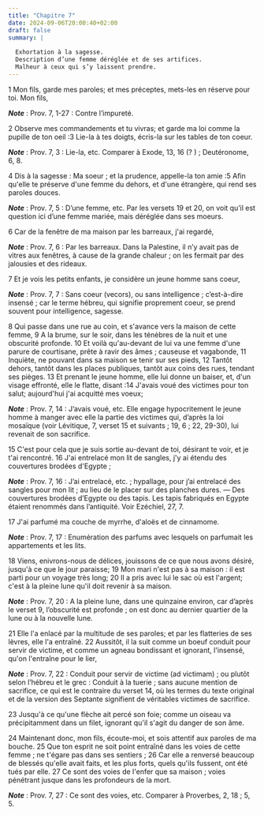 ```yaml
---
title: "Chapitre 7"
date: 2024-09-06T20:00:40+02:00
draft: false
summary: |
  
  Exhortation à la sagesse.
  Description d’une femme déréglée et de ses artifices.
  Malheur à ceux qui s’y laissent prendre.
---
```



1 Mon fils, garde mes paroles; et mes préceptes, mets-les en réserve pour toi. Mon fils,

***Note*** :  Prov. 7, 1-27 : Contre l’impureté.

2 Observe mes commandements et tu vivras; et garde ma loi comme la pupille de ton oeil :3 Lie-la à tes doigts, écris-la sur les tables de ton coeur.

***Note*** :  Prov. 7, 3 : Lie-la, etc. Comparer à Exode, 13, 16 (? ) ; Deutéronome, 6, 8.

4 Dis à la sagesse : Ma soeur ; et la prudence, appelle-la ton amie :5 Afin qu'elle te préserve d'une femme du dehors, et d'une étrangère, qui rend ses paroles douces.

***Note*** :  Prov. 7, 5 : D’une femme, etc. Par les versets 19 et 20, on voit qu’il est question ici d’une femme mariée, mais déréglée dans ses moeurs.


6 Car de la fenêtre de ma maison par les barreaux, j'ai regardé,

***Note*** :  Prov. 7, 6 : Par les barreaux. Dans la Palestine, il n’y avait pas de vitres aux fenêtres, à cause de la grande chaleur ; on les fermait par des jalousies et des rideaux.

7 Et je vois les petits enfants, je considère un jeune homme sans coeur,

***Note*** :  Prov. 7, 7 : Sans coeur (vecors), ou sans intelligence ; c’est-à-dire insensé ; car le terme hébreu, qui signifie proprement coeur, se prend souvent pour intelligence, sagesse.

8 Qui passe dans une rue au coin, et s'avance vers la maison de cette femme, 9 A la brume, sur le soir, dans les ténèbres de la nuit et une obscurité profonde. 10 Et voilà qu'au-devant de lui va une femme d'une parure de courtisane, prête à ravir des âmes ; causeuse et vagabonde, 11 Inquiète, ne pouvant dans sa maison se tenir sur ses pieds, 12 Tantôt dehors, tantôt dans les places publiques, tantôt aux coins des rues, tendant ses pièges. 13 Et prenant le jeune homme, elle lui donne un baiser, et, d'un visage effronté, elle le flatte, disant :14 J'avais voué des victimes pour ton salut; aujourd'hui j'ai acquitté mes voeux;

***Note*** :  Prov. 7, 14 : J’avais voué, etc. Elle engage hypocritement le jeune homme à manger avec elle la partie des victimes qui, d’après la loi mosaïque (voir Lévitique, 7, verset 15 et suivants ; 19, 6 ; 22, 29-30), lui revenait de son sacrifice.

15 C'est pour cela que je suis sortie au-devant de toi, désirant te voir, et je t'ai rencontré. 16 J'ai entrelacé mon lit de sangles, j'y ai étendu des couvertures brodées d'Egypte ;

***Note*** :  Prov. 7, 16 : J’ai entrelacé, etc. ; hypallage, pour j’ai entrelacé des sangles pour mon lit ; au lieu de le placer sur des planches dures. ― Des couvertures brodées d’Egypte ou des tapis. Les tapis fabriqués en Egypte étaient renommés dans l’antiquité. Voir Ezéchiel, 27, 7.

17 J'ai parfumé ma couche de myrrhe, d'aloës et de cinnamome.

***Note*** :  Prov. 7, 17 : Enumération des parfums avec lesquels on parfumait les appartements et les lits.

18 Viens, enivrons-nous de délices, jouissons de ce que nous avons désiré, jusqu'à ce que le jour paraisse; 19 Mon mari n'est pas à sa maison : il est parti pour un voyage très long; 20 Il a pris avec lui le sac où est l'argent; c'est à la pleine lune qu'il doit revenir à sa maison.

***Note*** :  Prov. 7, 20 : A la pleine lune, dans une quinzaine environ, car d’après le verset 9, l’obscurité est profonde ; on est donc au dernier quartier de la lune ou à la nouvelle lune.

21 Elle l'a enlacé par la multitude de ses paroles; et par les flatteries de ses lèvres, elle l'a entraîné. 22 Aussitôt, il la suit comme un boeuf conduit pour servir de victime, et comme un agneau bondissant et ignorant, l'insensé, qu'on l'entraîne pour le lier,

***Note*** :  Prov. 7, 22 : Conduit pour servir de victime (ad victimam) ; ou plutôt selon l’hébreu et le grec : Conduit à la tuerie ; sans aucune mention de sacrifice, ce qui est le contraire du verset 14, où les termes du texte original et de la version des Septante signifient de véritables victimes de sacrifice.

23 Jusqu'à ce qu'une flèche ait percé son foie; comme un oiseau va précipitamment dans un filet, ignorant qu'il s'agit du danger de son âme.


24 Maintenant donc, mon fils, écoute-moi, et sois attentif aux paroles de ma bouche. 25 Que ton esprit ne soit point entraîné dans les voies de cette femme ; ne t'égare pas dans ses sentiers ; 26 Car elle a renversé beaucoup de blessés qu'elle avait faits, et les plus forts, quels qu'ils fussent, ont été tués par elle. 27 Ce sont des voies de l'enfer que sa maison ; voies pénétrant jusque dans les profondeurs de la mort.

***Note*** :  Prov. 7, 27 : Ce sont des voies, etc. Comparer à Proverbes, 2, 18 ; 5, 5.

